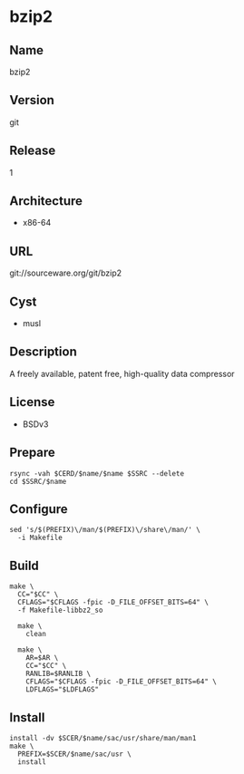 # bzip2

## Name
bzip2

## Version
git

## Release
1

## Architecture
* x86-64

## URL
git://sourceware.org/git/bzip2

## Cyst
* musl

## Description
A freely available, patent free, high-quality data compressor

## License
* BSDv3

## Prepare
```shell
rsync -vah $CERD/$name/$name $SSRC --delete
cd $SSRC/$name
```

## Configure
```shell
sed 's/$(PREFIX)\/man/$(PREFIX)\/share\/man/' \
  -i Makefile
```

## Build
```shell
make \
  CC="$CC" \
  CFLAGS="$CFLAGS -fpic -D_FILE_OFFSET_BITS=64" \
  -f Makefile-libbz2_so

  make \
    clean

  make \
    AR=$AR \
    CC="$CC" \
    RANLIB=$RANLIB \
    CFLAGS="$CFLAGS -fpic -D_FILE_OFFSET_BITS=64" \
    LDFLAGS="$LDFLAGS"
```

## Install
```shell
install -dv $SCER/$name/sac/usr/share/man/man1
make \
  PREFIX=$SCER/$name/sac/usr \
  install
```

